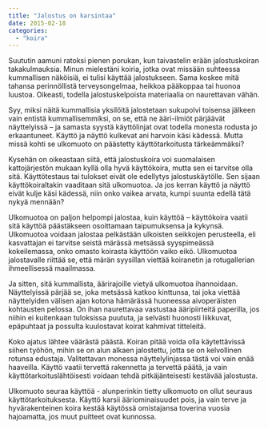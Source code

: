 ```yaml
---
title: "Jalostus on karsintaa"
date: 2015-02-18
categories: 
  - "koira"
---
```


Suututin aamuni ratoksi pienen porukan, kun taivastelin erään jalostuskoiran takakulmauksia. Minun mielestäni koiria, jotka ovat missään suhteessa kummallisen näköisiä, ei tulisi käyttää jalostukseen. Sama koskee mitä tahansa perinnöllistä terveysongelmaa, heikkoa pääkoppaa tai huonoa luustoa. Oikeasti, todella jalostuskelpoista materiaalia on naurettavan vähän.

<!--more-->

Syy, miksi näitä kummallisia yksilöitä jalostetaan sukupolvi toisensa jälkeen vain entistä kummallisemmiksi, on se, että ne ääri-ilmiöt pärjäävät näyttelyissä – ja samasta syystä käyttölinjat ovat todella monesta rodusta jo erkaantuneet. Käyttö ja näyttö kulkevat ani harvoin käsi kädessä. Mutta missä kohti se ulkomuoto on päästetty käyttötarkoitusta tärkeämmäksi?

Kysehän on oikeastaan siitä, että jalostuskoira voi suomalaisen kattojärjestön mukaan kyllä olla hyvä käyttökoira, mutta sen ei tarvitse olla sitä. Käyttötestaus tai tulokset eivät ole edellytys jalostuskäytölle. Sen sijaan käyttökoiraltakin vaaditaan sitä ulkomuotoa. Ja jos kerran käyttö ja näyttö eivät kulje käsi kädessä, niin onko vaikea arvata, kumpi suunta edellä tätä nykyä mennään?

Ulkomuotoa on paljon helpompi jalostaa, kuin käyttöä – käyttökoira vaatii sitä käyttöä päästäkseen osoittamaan taipumuksensa ja kykynsä. Ulkomuotoa voidaan jalostaa pelkästään ulkoisten seikkojen perusteella, eli kasvattajan ei tarvitse seistä märässä metsässä syyspimeässä kokeilemassa, onko omasto koirasta käyttöön vaiko eikö. Ulkomuotoa jalostavalle riittää se, että märän syysillan viettää koiranetin ja rotugallerian ihmeellisessä maailmassa.

Ja sitten, sitä kummallista, äärirajoille vietyä ulkomuotoa ihannoidaan. Näyttelyissä pärjää se, joka metsässä katkoo kinttunsa, tai joka viettää näyttelyiden välisen ajan kotona hämärässä huoneessa aivoperäisten kohtausten pelossa. On ihan naurettavaa vastustaa ääripiirteitä paperilla, jos niihin ei kuitenkaan tuloksissa puututa, ja selvästi huonosti liikkuvat, epäpuhtaat ja possulta kuulostavat koirat kahmivat titteleitä.

Koko ajatus lähtee väärästä päästä. Koiran pitää voida olla käytettävissä siihen työhön, mihin se on alun alkaen jalostettu, jotta se on kelvollinen rotunsa edustaja. Valitettavan monessa näyttelylinjassa tästä voi vain enää haaveilla. Käyttö vaatii tervettä rakennetta ja tervettä päätä, ja vain käyttötarkoituslähtöisesti voidaan tehdä pitkäjänteisesti kestävää jalostusta.

Ulkomuoto seuraa käyttöä - alunperinkin tietty ulkomuoto on ollut seuraus käyttötarkoituksesta. Käyttö karsii ääriominaisuudet pois, ja vain terve ja hyvärakenteinen koira kestää käytössä omistajansa toverina vuosia hajoamatta, jos muut puitteet ovat kunnossa.
